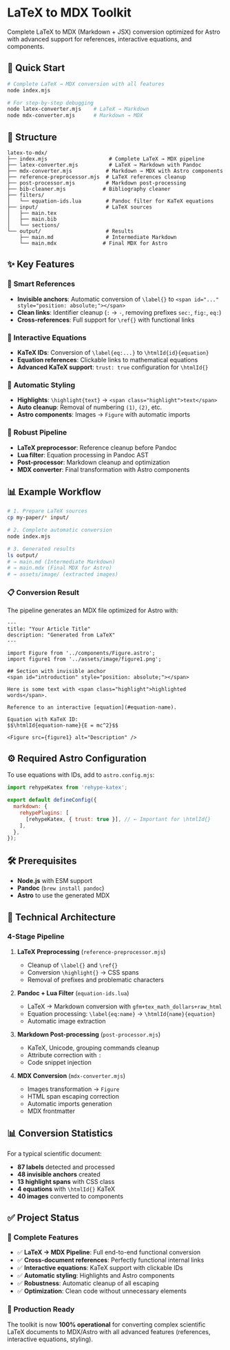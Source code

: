 # LaTeX to MDX Toolkit

Complete LaTeX to MDX (Markdown + JSX) conversion optimized for Astro with advanced support for references, interactive equations, and components.

## 🚀 Quick Start

```bash
# Complete LaTeX → MDX conversion with all features
node index.mjs

# For step-by-step debugging
node latex-converter.mjs    # LaTeX → Markdown
node mdx-converter.mjs      # Markdown → MDX
```

## 📁 Structure

```
latex-to-mdx/
├── index.mjs                    # Complete LaTeX → MDX pipeline
├── latex-converter.mjs          # LaTeX → Markdown with Pandoc
├── mdx-converter.mjs           # Markdown → MDX with Astro components
├── reference-preprocessor.mjs  # LaTeX references cleanup
├── post-processor.mjs          # Markdown post-processing
├── bib-cleaner.mjs            # Bibliography cleaner
├── filters/
│   └── equation-ids.lua        # Pandoc filter for KaTeX equations
├── input/                      # LaTeX sources
│   ├── main.tex
│   ├── main.bib
│   └── sections/
└── output/                     # Results
    ├── main.md                 # Intermediate Markdown
    └── main.mdx               # Final MDX for Astro
```

## ✨ Key Features

### 🎯 **Smart References**
- **Invisible anchors**: Automatic conversion of `\label{}` to `<span id="..." style="position: absolute;"></span>`
- **Clean links**: Identifier cleanup (`:` → `-`, removing prefixes `sec:`, `fig:`, `eq:`)
- **Cross-references**: Full support for `\ref{}` with functional links

### 🧮 **Interactive Equations**
- **KaTeX IDs**: Conversion of `\label{eq:...}` to `\htmlId{id}{equation}` 
- **Equation references**: Clickable links to mathematical equations
- **Advanced KaTeX support**: `trust: true` configuration for `\htmlId{}`

### 🎨 **Automatic Styling**  
- **Highlights**: `\highlight{text}` → `<span class="highlight">text</span>`
- **Auto cleanup**: Removal of numbering `(1)`, `(2)`, etc.
- **Astro components**: Images → `Figure` with automatic imports

### 🔧 **Robust Pipeline**
- **LaTeX preprocessor**: Reference cleanup before Pandoc
- **Lua filter**: Equation processing in Pandoc AST  
- **Post-processor**: Markdown cleanup and optimization
- **MDX converter**: Final transformation with Astro components

## 📊 Example Workflow

```bash
# 1. Prepare LaTeX sources
cp my-paper/* input/

# 2. Complete automatic conversion
node index.mjs

# 3. Generated results
ls output/
# → main.md (Intermediate Markdown)  
# → main.mdx (Final MDX for Astro)
# → assets/image/ (extracted images)
```

### 📋 Conversion Result

The pipeline generates an MDX file optimized for Astro with:

```mdx
---
title: "Your Article Title"
description: "Generated from LaTeX"
---

import Figure from '../components/Figure.astro';
import figure1 from '../assets/image/figure1.png';

## Section with invisible anchor
<span id="introduction" style="position: absolute;"></span>

Here is some text with <span class="highlight">highlighted words</span>.

Reference to an interactive [equation](#equation-name).

Equation with KaTeX ID:
$$\htmlId{equation-name}{E = mc^2}$$

<Figure src={figure1} alt="Description" />
```

## ⚙️ Required Astro Configuration

To use equations with IDs, add to `astro.config.mjs`:

```javascript
import rehypeKatex from 'rehype-katex';

export default defineConfig({
  markdown: {
    rehypePlugins: [
      [rehypeKatex, { trust: true }], // ← Important for \htmlId{}
    ],
  },
});
```

## 🛠️ Prerequisites

- **Node.js** with ESM support
- **Pandoc** (`brew install pandoc`)
- **Astro** to use the generated MDX

## 🎯 Technical Architecture

### 4-Stage Pipeline

1. **LaTeX Preprocessing** (`reference-preprocessor.mjs`)
   - Cleanup of `\label{}` and `\ref{}`
   - Conversion `\highlight{}` → CSS spans
   - Removal of prefixes and problematic characters

2. **Pandoc + Lua Filter** (`equation-ids.lua`)
   - LaTeX → Markdown conversion with `gfm+tex_math_dollars+raw_html`
   - Equation processing: `\label{eq:name}` → `\htmlId{name}{equation}`
   - Automatic image extraction

3. **Markdown Post-processing** (`post-processor.mjs`)
   - KaTeX, Unicode, grouping commands cleanup
   - Attribute correction with `:` 
   - Code snippet injection

4. **MDX Conversion** (`mdx-converter.mjs`)
   - Images transformation → `Figure`
   - HTML span escaping correction
   - Automatic imports generation
   - MDX frontmatter

## 📊 Conversion Statistics

For a typical scientific document:
- **87 labels** detected and processed
- **48 invisible anchors** created  
- **13 highlight spans** with CSS class
- **4 equations** with `\htmlId{}` KaTeX
- **40 images** converted to components

## ✅ Project Status

### 🎉 **Complete Features**
- ✅ **LaTeX → MDX Pipeline**: Full end-to-end functional conversion
- ✅ **Cross-document references**: Perfectly functional internal links  
- ✅ **Interactive equations**: KaTeX support with clickable IDs
- ✅ **Automatic styling**: Highlights and Astro components
- ✅ **Robustness**: Automatic cleanup of all escaping
- ✅ **Optimization**: Clean code without unnecessary elements

### 🚀 **Production Ready**
The toolkit is now **100% operational** for converting complex scientific LaTeX documents to MDX/Astro with all advanced features (references, interactive equations, styling).
